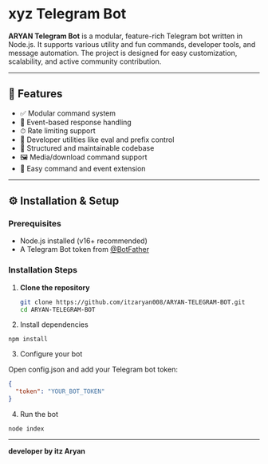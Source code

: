 # xyz Telegram Bot

**ARYAN Telegram Bot** is a modular, feature-rich Telegram bot written in Node.js. It supports various utility and fun commands, developer tools, and message automation. The project is designed for easy customization, scalability, and active community contribution.

---

## 🚀 Features

- ✅ Modular command system
- 💬 Event-based response handling
- ⏱ Rate limiting support
- 🧰 Developer utilities like eval and prefix control
- 📁 Structured and maintainable codebase
- 🖼 Media/download command support
- 🧩 Easy command and event extension

---

## ⚙️ Installation & Setup

### Prerequisites

- Node.js installed (v16+ recommended)
- A Telegram Bot token from [@BotFather](https://t.me/BotFather)

### Installation Steps

1. **Clone the repository**
   ```bash
   git clone https://github.com/itzaryan008/ARYAN-TELEGRAM-BOT.git
   cd ARYAN-TELEGRAM-BOT

2. Install dependencies

```
npm install
```

3. Configure your bot

Open config.json and add your Telegram bot token:

```json
{
  "token": "YOUR_BOT_TOKEN"
}
```

4. Run the bot

```
node index
```

---

**developer by itz Aryan**

